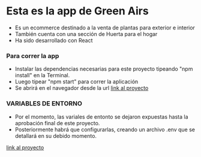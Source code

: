 # Esta es la app de Green Airs

- Es un ecommerce destinado a la venta de plantas para exterior e interior 
- También cuenta con una sección de Huerta para el hogar 
- Ha sido desarrollado con React

### Para correr la app
- Instalar las dependencias necesarias para este proyecto tipeando "npm install" en la Terminal.
- Luego tipear "npm start" para correr la aplicación 
- Se abrirá en el navegador desde la url [link al proyecto](http://localhost:3000)

### VARIABLES DE ENTORNO

- Por el momento, las variales de entonto se dejaron expuestas hasta la aprobación final de este proyecto.
- Posteriormente habrá que configurarlas, creando un archivo .env que se detallará en su debido momento.

[link al proyecto](https://www.google.com.ar)